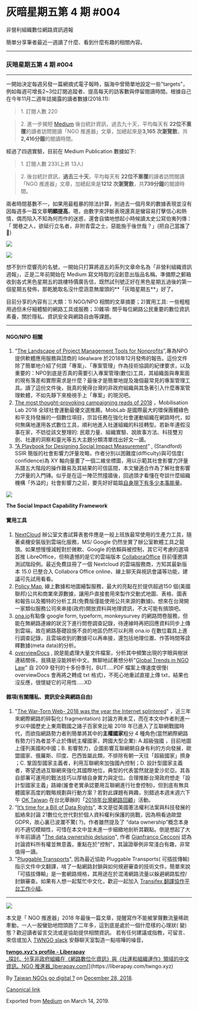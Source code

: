 灰暗星期五第 4 期 #004
===============

非營利組織數位網路資訊週報

簡單分享筆者最近一週讀了什麼、看到什麼有趣的相關內容。

* * *

### 灰暗星期五第 4 期 #004

* * *

一開始決定每週另發一篇網摘式電子報時，腦海中曾簡單地設定一些"targets"，例如每週可增長2~3位訂閱追蹤者、提高每天的訪客數與停留閱讀時間。根據自己在今年11月二週年誌揭露的讀者數據(2018.11):

> 1\. 訂閱人數 220

> 2\. 進一步揭短 [Medium](https://medium.com/u/504c7870fdb6) 後台統計資訊，過去九十天，平均每天有 **22位不重覆**的讀者訪問閱讀「NGO 推進器」文章，加總起來是**3,165 次瀏覽數**，共**2,416分鐘**的閱讀時間。

經過了四週實驗，目前在 Medium Publication 數據如下:

> 1\. 訂閱人數 233(上昇 13人)

> 2\. 後台統計資訊，**過去三十天**，平均每天有 **22位不重覆**的讀者訪問閱讀「NGO 推進器」文章，加總起來是**1212 次瀏覽數**，共**739分鐘**的閱讀時間。

兩者時間基數不一，如果用最粗暴的除法計算，則過去一個月來的數據表現並沒有因每週多一篇文章**明顯提高**。嗯，由數字來評斷表現還真是蠻容易打擊信心和熱情，偶而陷入不知為何而作的迷惑，還會自憐地想起小時候讀太史公寫伯夷列傳：「 閭巷之人，欲砥行立名者，非附青雲之士，惡能施于後世哉？」(把自己當誰了 👻)

![](https://cdn-images-1.medium.com/max/800/1*OrdevowmcoD2dp6ra2eSQg.png)

![](https://cdn-images-1.medium.com/max/800/1*nxFJMLhESQWMVpdFJODgyA.png)

想不到什麼響亮的名號，一開始只打算將週五的系列文章命名為「非營利組織資訊週報」，正是二年前開始在 Medium 寫文時取的沒創意出版品名稱。準備際之郵箱收到各式黑色星期五的跳樓特價廣告信，既然試刊號正好在黑色星期五過後的第一個星期五發佈，那乾脆取名沒什麼涵意無厘頭的**「灰暗星期五**」好了。

目前分享的內容有三大類：1) NGO/NPO 相關的文章摘要；2)實用工具: 一些粗粗用過但未仔細體驗的網路工具或服務；3)雜項: 關乎每位網路公民重要的數位資訊素養，關於隱私、資訊安全與網路自由等課題。

* * *

#### NGO/NPO 相關

1.  “[The Landscape of Project Management Tools for Nonprofits](https://www.idealware.org/reports/project-management-tools/)”,專為NPO提供軟體應用服務與諮商的 Idealware 於2018年12月發佈的報告。這份文件除了簡單地介紹了何謂「專案」、「專案管理」作為技術協調的紀律要求，以及重要的：NPO到底是否真的需要引入專案管理(數位)工具，其組織面與專案面的現有落差和實際需求是什麼？最後才是簡單地提及幾個最常見的專案管理工具。讀了這份文件後，我真的覺得台灣的非政府組織與其急著引入什麼專案管理軟體，不如先靜下來檢視手上「專案」的現況吧。
2.  [The most thought-provoking campaigning reads of 2018](https://mobilisationlab.org/thought-provoking-campaigning-reads-2018/) ，Mobilisation Lab 2018 全球社會運動最優文選推薦。MobLab 是國際最大的環保團體綠色和平支持發展的一個數位項目，宗旨任務在強化社會運動組織在網路時代，如何無痛地運用各式數位工具，順利地進入社運組織的科技轉型。若新年連假沒事在家，不妨從該文整理的: 民眾力量、組織實驗、說故事方法、科技雙刃劍、社運的洞察和靈光等五大主題分類清單找出好文一讀。
3.  [“A Playbook for Designing Social Impact Measurement](https://ssir.org/articles/entry/a_playbook_for_designing_social_impact_measurement)” , (Standford) SSIR 簡版的社會影響力評量攻略，作者分別以困難度(difficulty)與可信度( confidence)為 XY 軸向量畫了一個二維坐標圖，用以示範其社會影響力評量系譜五大階段的操作難易及其結果的可信區間，本文蠻適合作為了解社會影響力評量的入門磚。似乎是在這一陣茫然撞牆後，回過頭才看懂在夸談什麼組織機構「外溢的」社會影響力之前，要先好好踮踮[自身現下有多少本事能量](https://ssir.org/articles/entry/why_taking_a_step_back_from_social_impact_assessment_can_lead_to_better_res)。

[![](https://cdn-images-1.medium.com/max/800/1*HztxwRNn3CGQwOTSrELNrQ.jpeg)](https://ssir.org/articles/entry/why_taking_a_step_back_from_social_impact_assessment_can_lead_to_better_res)

**The Social Impact Capability Framework**

#### 實用工具

1.  [NextCloud](https://nextcloud.com) 辦公室文書試算表套件應是一般上班族最常使用的生產力工具，隨著桌機安裝版到雲端化服務，MS/ Google 仍然坐實了辦公室軟體工具之龍頭。如果想慢慢減輕對於微軟、Google 的依賴與被控制，其它可考慮的選項首推 LibreOffice，但稍遺憾的是它的雲端版本 [CollaboraOffice](https://www.collaboraoffice.com/collabora-online/) 目前僅邀請測試階段例。最近免費註冊了一個 Nextcloud 的雲端服務商，方知其最新版本 15.0 已整合入 Collabora Office online、線上聊天與視訊會議等功能，建議可先試用看看。
2.  [Policy Map,](https://www.policymap.com/) 線上數據和地圖繪製服務，最大的亮點在於提供超過150 個(美國聯邦)公共和商業來源數據，讓用戶直接套用來製作交動式地圖、表格、圖表和報告以及獨特的分析工具(免費版僅能使用公共來源的數據)。想來在台灣開一家類似服務公司來串接(政府)開放資料與地理資訊，不太可能有搞頭吧。
3.  [ona.io](https://ona.io/)有點像 google form, typeform, monkeysurvey 的網路問卷服務，但能在無網路連線的狀況下進行問卷調查記錄，待連線時再把回應資料同步上傳到雲端，故在網路基礎設施不良的地區仍然可以利用 ona.io 在數位載具上進行調查記錄，且雲端收到的數據可以再串接，還包括地理位置、作答時間等詮釋數據(meta data)的分析。
4.  [overviewDocs](https://www.overviewdocs.com/) , 說是能處理大量文件檔案，分析其中頻繁出現的字眼與樹狀連結關係，我猜是沒能辨析中文。無聊地試著想分析"[Global Trends in NGO Law](http://www.icnl.org/research/trends/)" 自 2009 發刊的十多份季刊，BUT…..PDF 檔案上傳速度很慢( overviewDocs 會再將之轉成 txt 格式)，不死心地重試直接上傳 txt，結果也沒反應，很懷疑它的可用性…..XD

#### 雜項(有關隱私、資訊安全與網路自由)

1.  "[The War-Torn Web- 2018 was the year the Internet splintered](https://foreignpolicy.com/2018/12/19/the-war-torn-web-internet-warring-states-cyber-espionage/)" ，近三年來網際網路的碎裂化( fragmentation) 討論方興未艾，而在本文中作者則進一步以中國歷史上東周戰國之諸子百家來比喻 2018 年已進入了互聯網戰國時代，而欲指網路勢力者則簡單將其中的**主權國家**粗分 4 種角色(當然網際網路有勢力行為者並不止於傳統主權國家，跨國大型企業): A.超級強國 ，目前地圖上僅列美國和中國；B. 影響勢力，企圖影響互聯網朝自身有利的方向發展，歐盟國家、俄羅斯、印度、巴西皆屬此類，不排除有朝一天往「超級國家」擠身 ；C. 鞏固型國家主義者，利用互聯網來加強國內控制；D. 設計型國家主義者，寄望透過互聯網來強化其國際地位，典型的代表當然就是愛沙尼亞。其各自部署可運用的戰法技巧以厚植自身實力與定位。合理推斷台灣政府想走「設計型國家主義」路線(誰會老實承認要用互聯網進行社會控制)，但到底有無具體國家高度的戰略規劃與行動方案？若對此課題有興趣，別錯過本週末週六下午 [OK Taiwan](https://medium.com/u/dcbc11371d02) 在台北舉辦的「[2018年台灣網路回顧](https://okfntw.kktix.cc/events/2018-in-retrospective)」活動。
2.  “[It’s time for a Bill of Data Rights](https://www.technologyreview.com/s/612588/its-time-for-a-bill-of-data-rights/)”, 本文是從美國憲法權利法案與科技發展的胍絡來討論 21數位化世代對於個人資料權利保護的挑戰，因為稍看過歐盟 GDPR，故心裏已波瀾不驚( ?)。作者雖然提及了 “data ownership”概念本身的不適切模糊性，可惜在本文中並未進一步細緻地剖析其觀點。倒是想起了大半年前讀過 "[The data ownership delusion](https://medium.com/mydata/the-data-ownership-delusion-4012cc232a2a)", 作者 [Gianfranco Cecconi](https://medium.com/u/f8405848c3fd) 認為討論資料所有權並無意義，重點在於"控制"，其論證舉例非常淺白有趣，非常值得一讀。
3.  "[Pluggable Transports](https://www.pluggabletransports.info/)", 因為最近協助 Pluggable Transports( 可插拔傳輸)指示文件中文翻譯，啃了一點網路封鎖與如何規避審查的技術文件。簡單來說「可插拔傳輸」是一套網路規格，其用途在於混淆網路流量以躲避網路監控/封鎖審查。如果有人想一起幫忙中文化，歡迎一起加入 [Transifex 翻譯協作平台工作小組](https://www.transifex.com/otf/pluggable-transports-guide)。

* * *

![](https://cdn-images-1.medium.com/max/800/1*M1QTrPhq3TUbHdDt-UgTsg.png)

本文是「 NGO 推進器」2018 年最後一篇文章，提醒寫作不能被掌聲數流量稀疏牽動，一人一股蠻勁地悶頭跑了二年多，這到底是處於一個什麼樣的心理狀( 變)態？歡迎讀者留言交流或是協助提供相關資訊。 若有任何建議或指教，可留言、來信或加入 [TWNGO slack](http://to.twngo.xyz/2tHrRtj) 安靜聊天室製造一點喧嘩的噪音。

[**twngo.xyz's profile - Liberapay**  
_探討、分享非政府組織在《網路數位化資訊》與《社運和組織運作》領域的中文資訊。NGO 推進器_liberapay.com](https://liberapay.com/twngo.xyz "https://liberapay.com/twngo.xyz")[](https://liberapay.com/twngo.xyz)

By [Taiwan NGOs go digital ?](https://medium.com/@twngo) on [December 28, 2018](https://medium.com/p/6a0cc7b3c0bc).

[Canonical link](https://medium.com/@twngo/newsletter-004-6a0cc7b3c0bc)

Exported from [Medium](https://medium.com) on March 14, 2019.